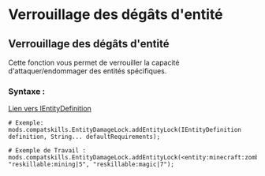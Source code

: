 # Verrouillage des dégâts d'entité

## Verrouillage des dégâts d'entité

Cette fonction vous permet de verrouiller la capacité d'attaquer/endommager des entités spécifiques.

### Syntaxe :

[Lien vers IEntityDefinition](/Vanilla/Entities/IEntityDefinition/)

    # Exemple:
    mods.compatskills.EntityDamageLock.addEntityLock(IEntityDefinition definition, String... defaultRequirements);
    
    # Exemple de Travail :
    mods.compatskills.EntityDamageLock.addEntityLock(<entity:minecraft:zombie>, "reskillable:mining|5", "reskillable:magic|7");